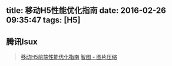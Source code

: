 title: 移动H5性能优化指南
date: 2016-02-26 09:35:47
tags: [H5]
---

## 腾讯Isux

> [移动H5前端性能优化指南][1]
[智图 - 图片压缩][2]


  [1]: http://isux.tencent.com/h5-performance.html
  [2]: http://zhitu.isux.us/